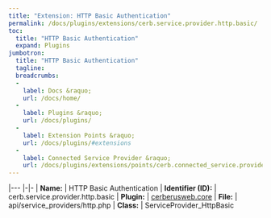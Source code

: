 ```yaml
---
title: "Extension: HTTP Basic Authentication"
permalink: /docs/plugins/extensions/cerb.service.provider.http.basic/
toc:
  title: "HTTP Basic Authentication"
  expand: Plugins
jumbotron:
  title: "HTTP Basic Authentication"
  tagline: 
  breadcrumbs:
  -
    label: Docs &raquo;
    url: /docs/home/
  -
    label: Plugins &raquo;
    url: /docs/plugins/
  -
    label: Extension Points &raquo;
    url: /docs/plugins/#extensions
  -
    label: Connected Service Provider &raquo;
    url: /docs/plugins/extensions/points/cerb.connected_service.provider/
---
```


|---
|-|-
| **Name:** | HTTP Basic Authentication
| **Identifier (ID):** | cerb.service.provider.http.basic
| **Plugin:** | [cerberusweb.core](/docs/plugins/cerberusweb.core/)
| **File:** | api/service_providers/http.php
| **Class:** | ServiceProvider_HttpBasic

